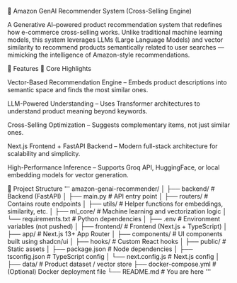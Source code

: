 🧠 Amazon GenAI Recommender System (Cross-Selling Engine)

A Generative AI–powered product recommendation system that redefines how e-commerce cross-selling works.
Unlike traditional machine learning models, this system leverages LLMs (Large Language Models) and vector similarity to recommend products semantically related to user searches — mimicking the intelligence of Amazon-style recommendations.

🚀 Features
🧩 Core Highlights

Vector-Based Recommendation Engine – Embeds product descriptions into semantic space and finds the most similar ones.

LLM-Powered Understanding – Uses Transformer architectures to understand product meaning beyond keywords.

Cross-Selling Optimization – Suggests complementary items, not just similar ones.

Next.js Frontend + FastAPI Backend – Modern full-stack architecture for scalability and simplicity.

High-Performance Inference – Supports Groq API, HuggingFace, or local embedding models for vector generation.

🧱 Project Structure
'''
amazon-genai-recommender/
│
├── backend/ # Backend (FastAPI)
│ ├── main.py # API entry point
│ ├── routers/ # Contains route endpoints
│ ├── utils/ # Helper functions for embeddings, similarity, etc.
│ ├── ml_core/ # Machine learning and vectorization logic
│ └── requirements.txt # Python dependencies
│
├── .env # Environment variables (not pushed)
│
├── frontend/ # Frontend (Next.js + TypeScript)
│ ├── app/ # Next.js 13+ App Router
│ ├── components/ # UI components built using shadcn/ui
│ ├── hooks/ # Custom React hooks
│ ├── public/ # Static assets
│ ├── package.json # Node dependencies
│ ├── tsconfig.json # TypeScript config
│ └── next.config.js # Next.js config
│
├── data/ # Product dataset / vector store
├── docker-compose.yml # (Optional) Docker deployment file
└── README.md # You are here
'''

